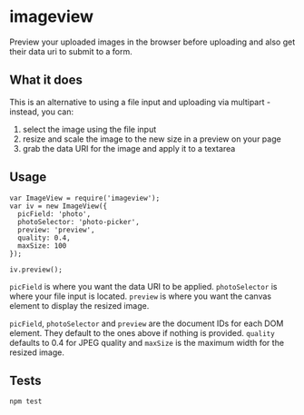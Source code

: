 # imageview

Preview your uploaded images in the browser before uploading and also get their data uri to submit to a form.

## What it does

This is an alternative to using a file input and uploading via multipart - instead, you can:

1. select the image using the file input
2. resize and scale the image to the new size in a preview on your page
3. grab the data URI for the image and apply it to a textarea

## Usage

    var ImageView = require('imageview');
    var iv = new ImageView({
      picField: 'photo',
      photoSelector: 'photo-picker',
      preview: 'preview',
      quality: 0.4,
      maxSize: 100
    });

    iv.preview();

`picField` is where you want the data URI to be applied. `photoSelector` is where your file input is located. `preview` is where you want the canvas element to display the resized image.

`picField`, `photoSelector` and `preview` are the document IDs for each DOM element. They default to the ones above if nothing is provided. `quality` defaults to 0.4 for JPEG quality and `maxSize` is the maximum width for the resized image.

## Tests

    npm test
